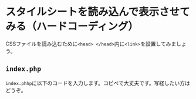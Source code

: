 # スタイルシートを読み込んで表示させてみる（ハードコーディング）
CSSファイルを読み込むために`<head> </head>`内に`<link>`を設置してみましょう。

## `index.php`
`index.phhp`に以下のコードを入力します。コピペで大丈夫です。写経したい方はどうぞ。
